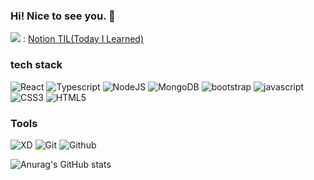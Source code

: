### Hi! Nice to see you. 👋

<div>
  <img src="https://img.shields.io/badge/Notion-000000?style=flat&logo=Notion&logoColor=ffffff"> : <a href="https://quiver-primula-23d.notion.site/TIL-Today-I-Learned-bca75cfcd1b14d868eb507d726ca8825">Notion TIL(Today I Learned)</a>
<div>

<h3>tech stack</h3>

![React](https://img.shields.io/badge/React-263238?style=flat&logo=React&logoColor=61DAFB)
![Typescript](https://img.shields.io/badge/Typescript-3178C6?style=flat&logo=Typescript&logoColor=ffffff)
![NodeJS](https://img.shields.io/badge/Node.js-339933?style=flat&logo=Node.js&logoColor=ffffff)
![MongoDB](https://img.shields.io/badge/MongoDB-339933?style=flat&logo=MongoDB&logoColor=ffffff)
![bootstrap](https://img.shields.io/badge/Bootstrap-7952B3?style=flat&logo=Bootstrap&logoColor=ffffff)
![javascript](https://img.shields.io/badge/Javascript-F7DF1E?style=flat&logo=javascript&logoColor=ffffff)
![CSS3](https://img.shields.io/badge/CSS3-1572B6?style=flat&logo=CSS3&logoColor=ffffff)
![HTML5](https://img.shields.io/badge/HTML5-orange?style=flat&logo=HTML5&logoColor=ffffff)

<h3>Tools</h3>

![XD](https://img.shields.io/badge/XD-FF61F6?style=flat&logo=AdobeXD&logoColor=ffffff)
![Git](https://img.shields.io/badge/Git-F05032?style=flat&logo=Git&logoColor=ffffff)
![Github](https://img.shields.io/badge/Github-181717?style=flat&logo=Github&logoColor=ffffff)



![Anurag's GitHub stats](https://github-readme-stats.vercel.app/api?username=odh97&show_icons=true&theme=radical)


